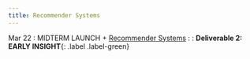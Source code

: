 ```yaml
---
title: Recommender Systems
---
```


Mar 22 
: MIDTERM LAUNCH + [Recommender Systems](https://github.com/gallettilance/CS506-Spring2023/raw/main/slides/14_Recommender_Systems.pdf)
  : 
    : **Deliverable 2: EARLY INSIGHT**{: .label .label-green}
